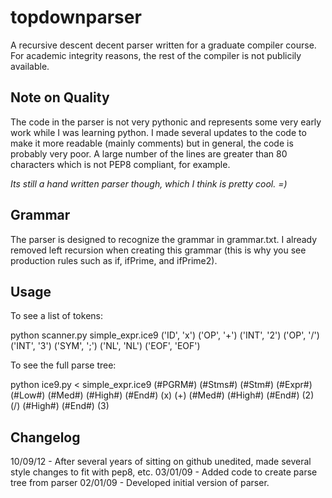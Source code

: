 topdownparser
=============

A recursive descent decent parser written for a graduate compiler course. For
academic integrity reasons, the rest of the compiler is not publicily available.

Note on Quality
----------------
The code in the parser is not very pythonic and represents some very early work
while I was learning python. I made several updates to the code to make it more
readable (mainly comments) but in general, the code is
probably very poor. A large number of the lines are greater than 80 characters
which is not PEP8 compliant, for example.

*Its still a hand written parser though, which I think is pretty cool. =)*

Grammar
-------
The parser is designed to recognize the grammar in grammar.txt. I already
removed left recursion when creating this grammar (this is why you see production
rules such as if, ifPrime, and ifPrime2).

Usage
-----
To see a list of tokens:

python scanner.py simple\_expr.ice9
('ID', 'x')
('OP', '+')
('INT', '2')
('OP', '/')
('INT', '3')
('SYM', ';')
('NL', 'NL')
('EOF', 'EOF')

To see the full parse tree:

python ice9.py < simple\_expr.ice9
(#PGRM#)
 (#Stms#)
  (#Stm#)
   (#Expr#)
    (#Low#)
     (#Med#)
      (#High#)
       (#End#)
        (x)
     (+)
      (#Med#)
       (#High#)
        (#End#)
         (2)
       (/)
        (#High#)
         (#End#)
          (3)


Changelog
---------
10/09/12 - After several years of sitting on github unedited, made several style
          changes to fit with pep8, etc.
03/01/09 - Added code to create parse tree from parser
02/01/09 - Developed initial version of parser.

